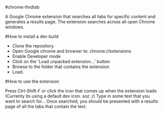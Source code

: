 #chrome-findtab

A Google Chrome extension that searches all tabs for specific content and generates a results page. The extension searches across all open Chrome windows.

#How to install a dev build

- Clone the repository.
- Open Google chrome and browser to: chrome://extensions
- Enable Developer mode
- Click on the 'Load unpacked extension...' button
- Browse to the folder that contains the extension
- Load.

#How to use the extension

Press Ctrl-Shift-F or click the icon that comes up when the extension loads (Currenty its using a default dev icon. soz :/)
Type in some text that you want to search for...
Once searched, you should be presented with a results page of all the tabs that contain the text.
